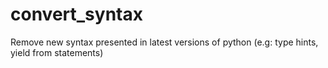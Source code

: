 # convert_syntax
Remove new syntax presented in latest versions of python (e.g: type hints, yield from statements)
